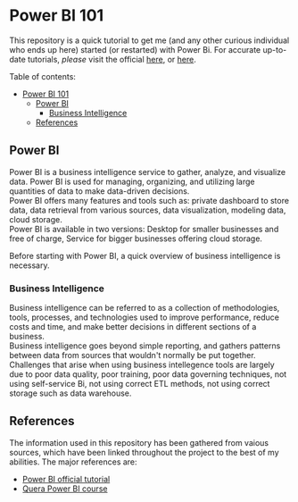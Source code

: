 # Power BI 101
This repository is a quick tutorial to get me (and any other curious individual who ends up here) started (or restarted) with Power Bi. For accurate up-to-date tutorials, *please* visit  the official [here](https://learn.microsoft.com/en-us/power-bi/fundamentals/service-get-started), or [here](https://learn.microsoft.com/en-us/training/powerplatform/power-bi).
<br>

Table of contents: 
- [Power BI 101](#power-bi-101)
  - [Power BI](#power-bi)
    - [Business Intelligence](#business-intelligence)
  - [References](#references)


## Power BI
Power BI is a business intelligence service to gather, analyze, and visualize data. Power BI is used for managing, organizing, and utilizing large quantities of data to make data-driven decisions.<br>
Power BI offers many features and tools such as: private dashboard to store data, data retrieval from various sources, data visualization, modeling data, cloud storage. <br>
Power BI is available in two versions: Desktop for smaller businesses and free of charge, Service for bigger businesses offering cloud storage.

Before starting with Power BI, a quick overview of business intelligence is necessary.

### Business Intelligence
Business intelligence can be referred to as a collection of methodologies, tools, processes, and technologies used to improve performance, reduce costs and time, and make better decisions in different sections of a business.
<br>
Business intelligence goes beyond simple reporting, and gathers patterns between data from sources that wouldn't normally be put together.
<br>
Challenges that arise when using business intellegence tools are largely due to poor data quality, poor training, poor data governing techniques, not using self-service Bi, not using correct ETL methods, not using correct storage such as data warehouse.

## References
The information used in this repository has been gathered from vaious sources, which have been linked throughout the project to the best of my abilities. 
The major references are:
- [Power BI official tutorial](https://learn.microsoft.com/en-us/power-bi/fundamentals/service-get-started)
- [Quera Power BI course](https://quera.org/college/land/college/16865/)
